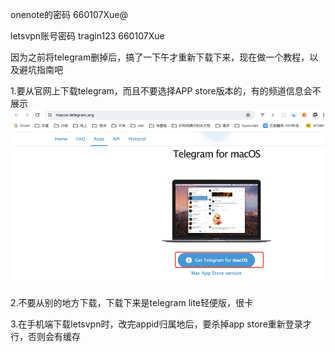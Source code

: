 onenote的密码
660107Xue@

letsvpn账号密码
tragin123
660107Xue


因为之前将telegram删掉后，搞了一下午才重新下载下来，现在做一个教程，以及避坑指南吧

1.要从官网上下载telegram，而且不要选择APP store版本的，有的频道信息会不展示
![alt text](assets/image.png)

2.不要从别的地方下载，下载下来是telegram lite轻便版，很卡


3.在手机端下载letsvpn时，改完appid归属地后，要杀掉app store重新登录才行，否则会有缓存
